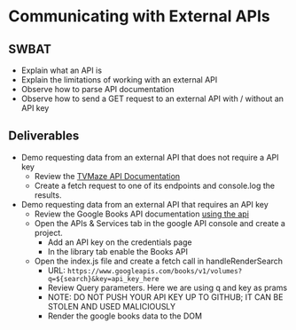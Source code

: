 # Communicating with External APIs

## SWBAT

- Explain what an API is
- Explain the limitations of working with an external API
- Observe how to parse API documentation
- Observe how to send a GET request to an external API with / without an API key

## Deliverables

- Demo requesting data from an external API that does not require a API key
  - Review the [TVMaze API Documentation](https://www.tvmaze.com/api)
  - Create a fetch request to one of its endpoints and console.log the results.
- Demo requesting data from an external API that requires an API key
  - Review the Google Books API documentation
    [using the api](https://developers.google.com/books/docs/v1/using)
  - Open the APIs & Services tab in the google API console and create a project.
    - Add an API key on the credentials page
    - In the library tab enable the Books API
  - Open the index.js file and create a fetch call in handleRenderSearch
    - URL:
      `https://www.googleapis.com/books/v1/volumes?q=${search}&key=api_key_here`
    - Review Query parameters. Here we are using q and key as prams
    - NOTE: DO NOT PUSH YOUR API KEY UP TO GITHUB; IT CAN BE STOLEN AND USED
      MALICIOUSLY
    - Render the google books data to the DOM
